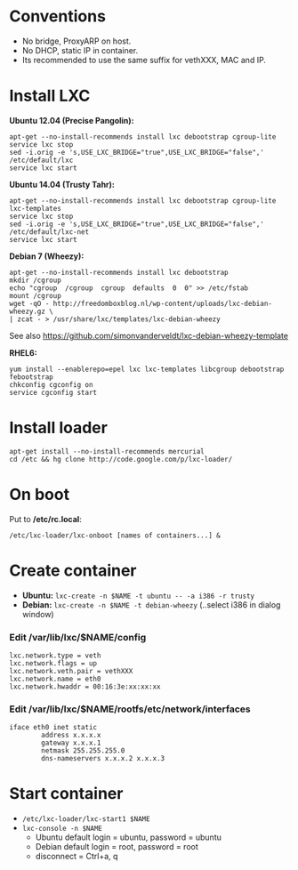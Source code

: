 # Conventions

  * No bridge, ProxyARP on host.
  * No DHCP, static IP in container.
  * Its recommended to use the same suffix for vethXXX, MAC and IP.

# Install LXC

**Ubuntu 12.04 (Precise Pangolin):**

```
apt-get --no-install-recommends install lxc debootstrap cgroup-lite
service lxc stop
sed -i.orig -e 's,USE_LXC_BRIDGE="true",USE_LXC_BRIDGE="false",' /etc/default/lxc
service lxc start
```

**Ubuntu 14.04 (Trusty Tahr):**

```
apt-get --no-install-recommends install lxc debootstrap cgroup-lite lxc-templates
service lxc stop
sed -i.orig -e 's,USE_LXC_BRIDGE="true",USE_LXC_BRIDGE="false",' /etc/default/lxc-net
service lxc start
```

**Debian 7 (Wheezy):**

```
apt-get --no-install-recommends install lxc debootstrap
mkdir /cgroup
echo "cgroup  /cgroup  cgroup  defaults  0  0" >> /etc/fstab
mount /cgroup
wget -qO - http://freedomboxblog.nl/wp-content/uploads/lxc-debian-wheezy.gz \
| zcat - > /usr/share/lxc/templates/lxc-debian-wheezy
```

See also https://github.com/simonvanderveldt/lxc-debian-wheezy-template

**RHEL6:**

```
yum install --enablerepo=epel lxc lxc-templates libcgroup debootstrap febootstrap
chkconfig cgconfig on
service cgconfig start
```

# Install loader

```
apt-get install --no-install-recommends mercurial
cd /etc && hg clone http://code.google.com/p/lxc-loader/
```

# On boot

Put to **/etc/rc.local**:
```
/etc/lxc-loader/lxc-onboot [names of containers...] &
```

# Create container

  * **Ubuntu:** `lxc-create -n $NAME -t ubuntu -- -a i386 -r trusty`
  * **Debian:** `lxc-create -n $NAME -t debian-wheezy` (..select i386 in dialog window)

### Edit /var/lib/lxc/$NAME/config

```
lxc.network.type = veth
lxc.network.flags = up
lxc.network.veth.pair = vethXXX
lxc.network.name = eth0
lxc.network.hwaddr = 00:16:3e:xx:xx:xx
```

### Edit /var/lib/lxc/$NAME/rootfs/etc/network/interfaces

```
iface eth0 inet static
        address x.x.x.x
        gateway x.x.x.1
        netmask 255.255.255.0
        dns-nameservers x.x.x.2 x.x.x.3
```

# Start container

  * `/etc/lxc-loader/lxc-start1 $NAME`
  * `lxc-console -n $NAME`
    * Ubuntu default login = ubuntu, password = ubuntu
    * Debian default login = root, password = root
    * disconnect = Ctrl+a, q
